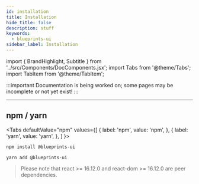 ```yaml
---
id: installation
title: Installation
hide_title: false
description: stuff
keywords:
  - blueprints-ui
sidebar_label: Installation
---
```


import { BrandHighlight, Subtitle } from '../src/Components/DocComponents.jsx';
import Tabs from '@theme/Tabs';
import TabItem from '@theme/TabItem';

:::important
Documentation is being worked on; some pages may be incomplete or not yet exist!
:::

---

## npm / yarn
<Subtitle text="Follow these instructions to install &amp; save in your package.json" />

<Tabs
  defaultValue="npm"
  values={[
    { label: 'npm', value: 'npm', },
    { label: 'yarn', value: 'yarn', },
  ]
}>
<TabItem value="npm">

```bash
npm install @blueprints-ui
```

</TabItem>
<TabItem value="yarn">

```bash
yarn add @blueprints-ui
```

</TabItem>
</Tabs>

> Please note that react >= 16.12.0 and react-dom >= 16.12.0 are peer dependencies.

